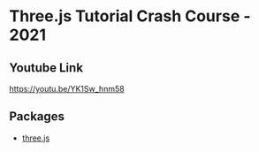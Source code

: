 # Three.js Tutorial Crash Course - 2021

## Youtube Link

https://youtu.be/YK1Sw_hnm58

## Packages

- [three.js](https://www.npmjs.com/package/three)
